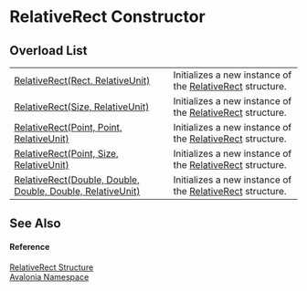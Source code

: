 # RelativeRect Constructor


## Overload List
<table>
<tr>
<td><a href="M_Avalonia_RelativeRect__ctor_2">RelativeRect(Rect, RelativeUnit)</a></td>
<td>Initializes a new instance of the <a href="T_Avalonia_RelativeRect">RelativeRect</a> structure.</td>
</tr>
<tr>
<td><a href="M_Avalonia_RelativeRect__ctor_3">RelativeRect(Size, RelativeUnit)</a></td>
<td>Initializes a new instance of the <a href="T_Avalonia_RelativeRect">RelativeRect</a> structure.</td>
</tr>
<tr>
<td><a href="M_Avalonia_RelativeRect__ctor">RelativeRect(Point, Point, RelativeUnit)</a></td>
<td>Initializes a new instance of the <a href="T_Avalonia_RelativeRect">RelativeRect</a> structure.</td>
</tr>
<tr>
<td><a href="M_Avalonia_RelativeRect__ctor_1">RelativeRect(Point, Size, RelativeUnit)</a></td>
<td>Initializes a new instance of the <a href="T_Avalonia_RelativeRect">RelativeRect</a> structure.</td>
</tr>
<tr>
<td><a href="M_Avalonia_RelativeRect__ctor_4">RelativeRect(Double, Double, Double, Double, RelativeUnit)</a></td>
<td>Initializes a new instance of the <a href="T_Avalonia_RelativeRect">RelativeRect</a> structure.</td>
</tr>
</table>

## See Also


#### Reference
<a href="T_Avalonia_RelativeRect">RelativeRect Structure</a>  
<a href="N_Avalonia">Avalonia Namespace</a>  
